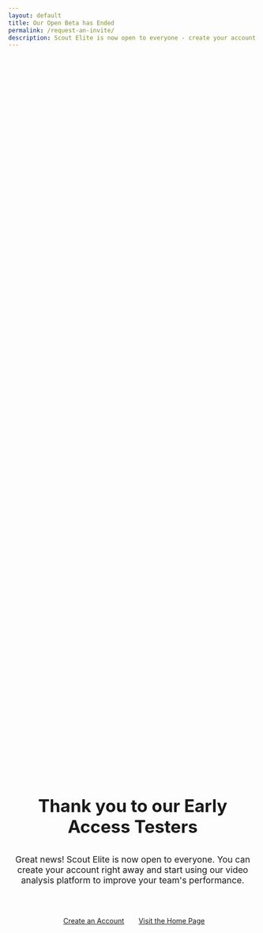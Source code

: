 ```yaml
---
layout: default
title: Our Open Beta has Ended
permalink: /request-an-invite/
description: Scout Elite is now open to everyone - create your account today.
---
```


<!-- Request an Invite Page -->
<section class="hero" style="background: var(--primary-bg); min-height: 80vh; display: flex; align-items: center; justify-content: center;">
  <div class="container" style="display: flex; justify-content: center; align-items: center; min-height: 60vh;">
    <div class="hero-content" style="text-align:center; max-width:600px; margin:0 auto; width:100%;">
      <h1 class="hero-title" style="font-size:2.5em; margin-bottom:1em; color:var(--text-primary);">Thank you to our Early Access Testers</h1>
      <p class="hero-subtitle" style="font-size:1.25em; margin-bottom:2em; color:var(--text-secondary);">Great news! Scout Elite is now open to everyone. You can create your account right away and start using our video analysis platform to improve your team's performance.</p>
      <div style="display:flex; flex-direction:column; align-items:center; justify-content:center; width:100%;">
        <div class="hero-cta" style="margin-top:2em; text-align:center;">
          <a target="_blank" href="https://xpress.scout-elite.com/" class="btn btn-primary" style="margin-right:1em; min-width:140px; display:inline-block;">Create an Account</a>
          <a href="/" class="btn btn-secondary" style="min-width:140px; display:inline-block;">Visit the Home Page</a>
        </div>
      </div>
    </div>
  </div>
</section>
